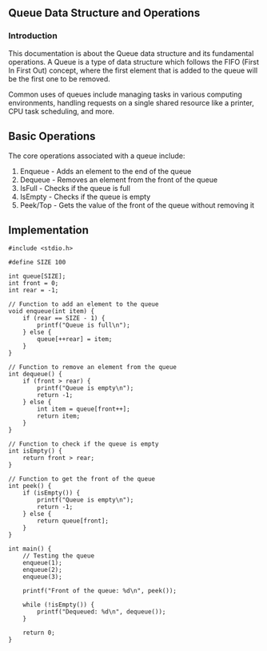 ## Queue Data Structure and Operations 

### Introduction

This documentation is about the Queue data structure and its fundamental operations. A Queue is a type of data structure which follows the FIFO (First In First Out) concept, where the first element that is added to the queue will be the first one to be removed.

Common uses of queues include managing tasks in various computing environments, handling requests on a single shared resource like a printer, CPU task scheduling, and more.

## Basic Operations
The core operations associated with a queue include:

1. Enqueue - Adds an element to the end of the queue
2. Dequeue - Removes an element from the front of the queue
3. IsFull - Checks if the queue is full
4. IsEmpty - Checks if the queue is empty
5. Peek/Top - Gets the value of the front of the queue without removing it

## Implementation

```
#include <stdio.h>

#define SIZE 100

int queue[SIZE];
int front = 0;
int rear = -1;

// Function to add an element to the queue
void enqueue(int item) {
    if (rear == SIZE - 1) {
        printf("Queue is full\n");
    } else {
        queue[++rear] = item;
    }
}

// Function to remove an element from the queue
int dequeue() {
    if (front > rear) {
        printf("Queue is empty\n");
        return -1;
    } else {
        int item = queue[front++];
        return item;
    }
}

// Function to check if the queue is empty
int isEmpty() {
    return front > rear;
}

// Function to get the front of the queue
int peek() {
    if (isEmpty()) {
        printf("Queue is empty\n");
        return -1;
    } else {
        return queue[front];
    }
}

int main() {
    // Testing the queue
    enqueue(1);
    enqueue(2);
    enqueue(3);

    printf("Front of the queue: %d\n", peek());

    while (!isEmpty()) {
        printf("Dequeued: %d\n", dequeue());
    }

    return 0;
}
```